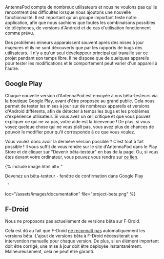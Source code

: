 AntennaPod compte de nombreux utilisateurs et nous ne voulons pas qu'ils
rencontrent des difficultés lorsque nous ajoutons une nouvelle fonctionnalité.
Il est important qu'un groupe important teste notre application, afin que nous
sachions que toutes les combinaisons possibles de téléphones, de versions
d'Android et de cas d'utilisation fonctionnent comme prévu.

Des problèmes mineurs apparaissent souvent après des mises à jour majeures et
ils ne sont découverts que par les rapports de bugs des utilisateurs. Il n'y a
qu'un seul développeur principal qui travaille sur ce projet pendant son temps
libre. Il ne dispose que de quelques appareils pour tester les modifications et
le comportement peut varier d'un appareil à l'autre.

## Google Play

Chaque nouvelle version d'AntennaPod est envoyée à nos bêta-testeurs via la
boutique Google Play, avant d'être proposée au grand public. Cela nous permet de
tester les mises à jour sur de nombreux appareils et versions d'Android
différents, afin de détecter à temps les bugs et les problèmes d'expérience
utilisateur. Si vous avez un œil critique et que vous pouvez expliquer ce qui ne
va pas, votre aide est la bienvenue ! De plus, si vous voyez quelque chose qui
ne vous plaît pas, vous avez plus de chances de pouvoir le modifier pour qu'il
corresponde à ce que vous voulez.

Vous voulez donc avoir la dernière version possible ? C’est tout à fait possible
! Il vous suffit de vous rendre sur le site d'AntennaPod dans le Play Store et
de cliquer sur "Devenir bêta-testeur" en bas de la page. Ou, si vous êtes devant
votre ordinateur, vous pouvez vous rendre sur [ce lien](https://play.google.com/apps/testing/de.danoeh.antennapod).

{% include image.html alt= "

Devenez un bêta-testeur - fenêtre de confirmation dans Google Play

     "

loc="/assets/images/documentation" file="project-beta.png" %}

## F-Droid

Nous ne proposons pas actuellement de versions bêta sur F-Droid.

Cela est dû au fait que F-Droid [ne reconnaît pas](https://gitlab.com/fdroid/fdroidserver/-/issues/161)
automatiquement les versions bêta. L'ajout de versions bêta à F-Droid
nécessiterait une intervention manuelle pour chaque version. De plus, si un
élément important doit être corrigé, une mise à jour doit être déployée
instantanément. Malheureusement, cela ne peut être garanti.
